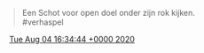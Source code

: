 > Een Schot voor open doel onder zijn rok kijken\.  
> \#verhaspel

<img src="../../media/tweet.ico" width="12" /> [Tue Aug 04 16:34:44 +0000 2020](https://twitter.com/DromerDenker/status/1290687625947381760)